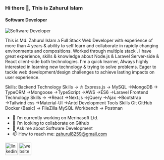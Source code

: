 ### Hi there 👋, This is Zahurul Islam
#### Software Developer
![Software Developer](https://media.licdn.com/dms/image/D5616AQHWNVakzx7ynQ/profile-displaybackgroundimage-shrink_350_1400/0/1691604074276?e=1715817600&v=beta&t=JdwXI78QahVg-tiiqkrqBMFZyfEMC6_0TzhR9navDVE)

This is Md. Zahurul Islam a Full Stack Web Developer with experience of more than 4 years & ability to self learn and collaborate in rapidly changing environments and compositions. Worked through multiple stack . I have great experience, skills & knowledge about Node.js & Laravel Server-side & React client-side both technologies. I'm a quick learner, Always highly interested in learning new technology & trying to solve problems. Eager to tackle web development/design challenges to achieve lasting impacts on user experience.

Skills: Backend Technology Skills →  ✰ Express.js  → MySQL  →MongoDB  → TypeORM   →Mongoose  →TypeScript  →AWS  →ES6  →Laravel  Frontend Technology Skills →  →React   →Next.js   →jQuery  →Ajax  →Bootstrap  →Tailwind css  →Material-UI  →Antd  Development Tools Skills  Git  GitHub  Docker (Basic)  → FileZilla  MySQL Workbench  → Postman

- 🔭 I’m currently working on Merinasoft Ltd. 
- 👯 I’m looking to collaborate on Github 
- 💬 Ask me about Software Development 
- 📫 How to reach me: zahurul8259@gmail.com 


[<img src='https://cdn.jsdelivr.net/npm/simple-icons@3.0.1/icons/linkedin.svg' alt='linkedin' height='40'>](https://www.linkedin.com/in/https://www.linkedin.com/in/zahurul-islam-9799a91aa//)  [<img src='https://cdn.jsdelivr.net/npm/simple-icons@3.0.1/icons/icloud.svg' alt='website' height='40'>](https://charming-rugelach-932299.netlify.app/)  


